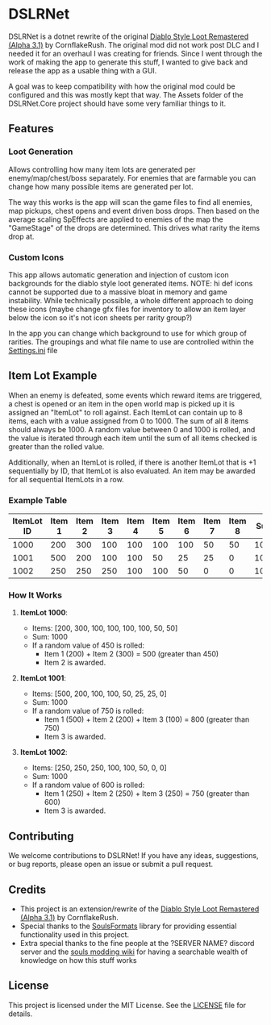 DSLRNet
=======

DSLRNet is a dotnet rewrite of the original [Diablo Style Loot Remastered (Alpha 3.1)](https://www.nexusmods.com/eldenring/mods/3498) by CornflakeRush.  The original mod did not work post DLC and I needed it for an overhaul I was creating for friends.  Since I went through the work of making the app to generate this stuff, I wanted to give back and release the app as a usable thing with a GUI.

A goal was to keep compatibility with how the original mod could be configured and this was mostly kept that way.  The Assets folder of the DSLRNet.Core project should have some very familiar things to it.

Features
--------

### Loot Generation

Allows controlling how many item lots are generated per enemy/map/chest/boss separately.  For enemies that are farmable you can change how many possible items are generated per lot.

The way this works is the app will scan the game files to find all enemies, map pickups, chest opens and event driven boss drops.  Then based on the average scaling SpEffects are applied to enemies of the map the "GameStage" of the drops are determined.  This drives what rarity the items drop at.

### Custom Icons

This app allows automatic generation and injection of custom icon backgrounds for the diablo style loot generated items.  NOTE: hi def icons cannot be supported due to a massive bloat in memory and game instability. While technically possible, a whole different approach to doing these icons (maybe change gfx files for inventory to allow an item layer below the icon so it's not icon sheets per rarity group?)

In the app you can change which background to use for which group of rarities. The groupings and what file name to use are controlled within the [Settings.ini](src/Product/DSLRNet.Core/Settings.ini) file

Item Lot Example
----------------

When an enemy is defeated, some events which reward items are triggered, a chest is opened or an item in the open world map is picked up it is assigned an "ItemLot" to roll against. Each ItemLot can contain up to 8 items, each with a value assigned from 0 to 1000. The sum of all 8 items should always be 1000. A random value between 0 and 1000 is rolled, and the value is iterated through each item until the sum of all items checked is greater than the rolled value.

Additionally, when an ItemLot is rolled, if there is another ItemLot that is +1 sequentially by ID, that ItemLot is also evaluated. An item may be awarded for all sequential ItemLots in a row.

### Example Table

| ItemLot ID | Item 1 | Item 2 | Item 3 | Item 4 | Item 5 | Item 6 | Item 7 | Item 8 | Sum  |
|------------|--------|--------|--------|--------|--------|--------|--------|--------|------|
| 1000       | 200    | 300    | 100    | 100    | 100    | 100    | 50     | 50     | 1000 |
| 1001       | 500    | 200    | 100    | 100    | 50     | 25     | 25     | 0      | 1000 |
| 1002       | 250    | 250    | 250    | 100    | 100    | 50     | 0      | 0      | 1000 |

### How It Works

1. **ItemLot 1000**:
    - Items: [200, 300, 100, 100, 100, 100, 50, 50]
    - Sum: 1000
    - If a random value of 450 is rolled:
        - Item 1 (200) + Item 2 (300) = 500 (greater than 450)
        - Item 2 is awarded.

2. **ItemLot 1001**:
    - Items: [500, 200, 100, 100, 50, 25, 25, 0]
    - Sum: 1000
    - If a random value of 750 is rolled:
        - Item 1 (500) + Item 2 (200) + Item 3 (100) = 800 (greater than 750)
        - Item 3 is awarded.

3. **ItemLot 1002**:
    - Items: [250, 250, 250, 100, 100, 50, 0, 0]
    - Sum: 1000
    - If a random value of 600 is rolled:
        - Item 1 (250) + Item 2 (250) + Item 3 (250) = 750 (greater than 600)
        - Item 3 is awarded.

Contributing
------------

We welcome contributions to DSLRNet! If you have any ideas, suggestions, or bug reports, please open an issue or submit a pull request.

Credits
-------

- This project is an extension/rewrite of the [Diablo Style Loot Remastered (Alpha 3.1)](https://www.nexusmods.com/eldenring/mods/3498) by CornflakeRush.
- Special thanks to the [SoulsFormats](https://github.com/JKAnderson/SoulsFormats) library for providing essential functionality used in this project.
- Extra special thanks to the fine people at the ?SERVER NAME? discord server and the [souls modding wiki](http://soulsmodding.wikidot.com/tutorial:main) for having a searchable wealth of knowledge on how this stuff works

License
-------

This project is licensed under the MIT License. See the [LICENSE](LICENSE) file for details.
    
